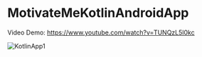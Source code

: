 # MotivateMeKotlinAndroidApp
Video Demo: https://www.youtube.com/watch?v=TUNQzL5l0kc

![KotlinApp1](https://user-images.githubusercontent.com/72329369/121837466-e5586880-cc92-11eb-9973-19f01cf15da6.PNG)
